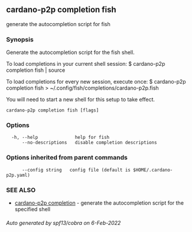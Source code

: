 ## cardano-p2p completion fish

generate the autocompletion script for fish

### Synopsis


Generate the autocompletion script for the fish shell.

To load completions in your current shell session:
$ cardano-p2p completion fish | source

To load completions for every new session, execute once:
$ cardano-p2p completion fish > ~/.config/fish/completions/cardano-p2p.fish

You will need to start a new shell for this setup to take effect.


```
cardano-p2p completion fish [flags]
```

### Options

```
  -h, --help              help for fish
      --no-descriptions   disable completion descriptions
```

### Options inherited from parent commands

```
      --config string   config file (default is $HOME/.cardano-p2p.yaml)
```

### SEE ALSO

* [cardano-p2p completion](cardano-p2p_completion.md)	 - generate the autocompletion script for the specified shell

###### Auto generated by spf13/cobra on 6-Feb-2022

